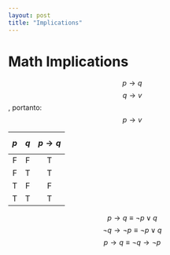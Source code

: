```yaml
---
layout: post
title: "Implications"
---
```


# Math Implications

$$ p \to q$$
$$ q \to v $$
, portanto:
$$ p \to v $$  

| $$p$$ | $$q$$ | $$ p \to q$$ |
| :---: | :---: | :----------: |
|   F   |   F   |      T       |
|   F   |   T   |      T       |
|   T   |   F   |      F       |
|   T   |   T   |      T       |

$$ p \to q \equiv \neg p \lor q$$
$$ \neg q \to \neg p \equiv \neg p \lor q$$
$$ p \to q \equiv \neg q \to \neg p $$

